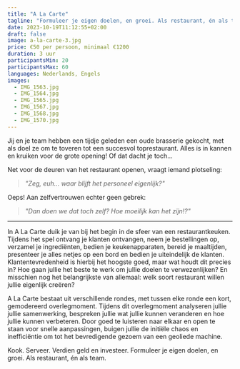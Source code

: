 ```yaml
---
title: "A La Carte"
tagline: "Formuleer je eigen doelen, en groei. Als restaurant, én als team."
date: 2023-10-19T11:12:55+02:00
draft: false
image: a-la-carte-3.jpg
price: €50 per persoon, minimaal €1200
duration: 3 uur
participantsMin: 20
participantsMax: 60
languages: Nederlands, Engels
images:
  - IMG_1563.jpg
  - IMG_1564.jpg
  - IMG_1565.jpg
  - IMG_1567.jpg
  - IMG_1568.jpg
  - IMG_1570.jpg
---
```


Jij en je team hebben een tijdje geleden een oude brasserie gekocht, met als doel ze om te toveren tot een succesvol toprestaurant. Alles is in kannen en kruiken voor de grote opening! Of dat dacht je toch...

<!--more-->

Net voor de deuren van het restaurant openen, vraagt iemand plotseling:

> _"Zeg, euh... waar blijft het personeel eigenlijk?"_

Oeps! Aan zelfvertrouwen echter geen gebrek:

> _"Dan doen we dat toch zelf? Hoe moeilijk kan het zijn!?"_

----

In A La Carte duik je van bij het begin in de sfeer van een restaurantkeuken. Tijdens het spel ontvang je klanten ontvangen, neem je bestellingen op, verzamel je ingrediënten, bedien je keukenapparaten, bereid je maaltijden, presenteer je alles netjes op een bord en bedien je uiteindelijk de klanten. Klantentevredenheid is hierbij het hoogste goed, maar wat houdt dit precies in? Hoe gaan jullie het beste te werk om jullie doelen te verwezenlijken? En misschien nog het belangrijkste van allemaal: welk soort restaurant willen jullie eigenlijk creëren?

A La Carte bestaat uit verschillende rondes, met tussen elke ronde een kort, gemodereerd overlegmoment. Tijdens dit overlegmoment analyseren jullie jullie samenwerking, bespreken jullie wat jullie kunnen veranderen en hoe jullie kunnen verbeteren. Door goed te luisteren naar elkaar en open te staan voor snelle aanpassingen, buigen jullie de initiële chaos en inefficiëntie om tot het bevredigende gezoem van een geoliede machine.

Kook. Serveer. Verdien geld en investeer. Formuleer je eigen doelen, en groei. Als restaurant, én als team.
